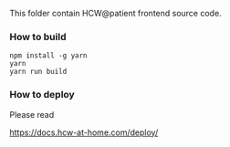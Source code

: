 This folder contain HCW@patient frontend source code.

### How to build

```
npm install -g yarn
yarn
yarn run build
```

### How to deploy

Please read

https://docs.hcw-at-home.com/deploy/

